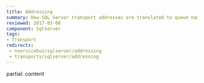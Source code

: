 ```yaml
---
title: Addressing
summary: How SQL Server transport addresses are translated to queue names
reviewed: 2017-03-08
component: SqlServer
tags:
- Transport
redirects:
 - nservicebus/sqlserver/addressing
 - transports/sqlserver/addressing
---
```


partial: content